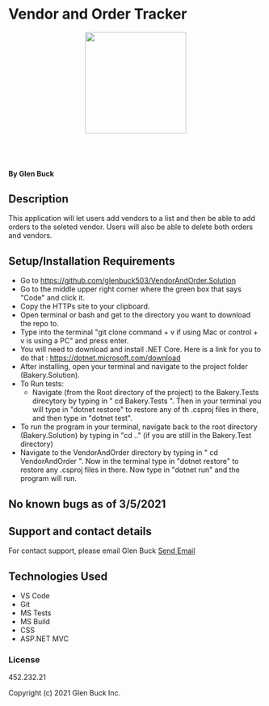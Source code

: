 # Vendor and Order Tracker

<div align="center">
<img src="https://github.com/glenbuck503.png" width="200px" height="auto" >
</div>
<br>
<br>
<br>

#### 

#### By Glen Buck

## Description
This application will let users add vendors to a list and then be able to add orders to the seleted vendor. Users will also be able to delete both orders and vendors.

## Setup/Installation Requirements

- Go to https://github.com/glenbuck503/VendorAndOrder.Solution
- Go to the middle upper right corner where the green box that says "Code" and click it.
- Copy the HTTPs site to your clipboard.
- Open terminal or bash and get to the directory you want to download the repo to.
- Type into the terminal "git clone command + v if using Mac or control + v is using a PC" and press enter.
- You will need to download and install .NET Core. Here is a link for you to do that : https://dotnet.microsoft.com/download
- After installing, open your terminal and navigate to the project folder (Bakery.Solution).
- To Run tests:
  - Navigate (from the Root directory of the project) to the Bakery.Tests direcytory by typing in " cd Bakery.Tests ". Then in your terminal you will type in "dotnet restore" to restore any of th .csproj files in there, and then type in "dotnet test".
- To run the program in your terminal, navigate back to the root directory (Bakery.Solution) by typing in "cd .." (if you are still in the Bakery.Test directory)
- Navigate to the VendorAndOrder directory by typing in " cd VendorAndOrder ". Now in the terminal type in "dotnet restore" to restore any .csproj files in there. Now type in "dotnet run" and the program will run.

## No known bugs as of 3/5/2021

## Support and contact details

For contact support, please email Glen Buck <a href = "mailto: glenbuck@gamil.com">Send Email</a>

## Technologies Used

- VS Code
- Git
- MS Tests
- MS Build
- CSS
- ASP.NET MVC


### License

452.232.21

Copyright (c) 2021 Glen Buck Inc.
